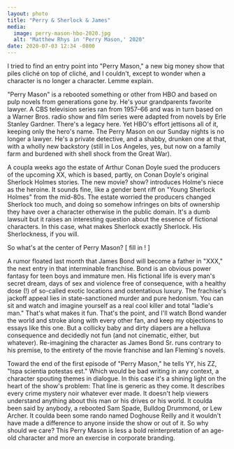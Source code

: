 ```yaml
---
layout: photo
title: "Perry & Sherlock & James"
media:
  image: perry-mason-hbo-2020.jpg
  alt: "Matthew Rhys in 'Perry Mason,' 2020"
date: 2020-07-03 12:34 -0800
---
```

I tried to find an entry point into "Perry Mason," a new big money show that piles cliché on top of cliché, and I couldn't, except to wonder when a character is no longer a character. Lemme explain.

"Perry Mason" is a rebooted something or other from HBO and based on pulp novels from generations gone by. He's your grandparents favorite lawyer. A CBS television series ran from 1957&ndash;66 and was in turn based on a Warner Bros. radio show and film series were adapted from novels by Erle Stanley Gardner. There's a legacy here. Yet HBO's effort jettisons all of it, keeping only the hero's name. The Perry Mason on our Sunday nights is no longer a lawyer. He's a private detective, and a shabby, drunken one at that, with a wholly new backstory (still in Los Angeles, yes, but now on a family farm and burdened with shell shock from the Great War).

A coupla weeks ago the estate of Arthur Conan Doyle sued the producers of the upcoming XX, which is based, partly, on Conan Doyle's original Sherlock Holmes stories. The new movie? show? introduces Holme's niece as the heroine. It sounds fine, like a gender bent riff on "Young Sherlock Holmes" from the mid-80s. The estate worried the producers changed Sherlock too much, and doing so somehow infringes on bits of ownership they have over a character otherwise in the public domain. It's a dumb lawsuit but it raises an interesting question about the essence of fictional characters. In this case, what makes Sherlock exactly Sherlock. His Sherlockness, if you will.

So what's at the center of Perry Mason? [ fill in ! ]

A rumor floated last month that James Bond will become a father in "XXX," the next entry in that interminable franchise. Bond is an obvious power fantasy for teen boys and immature men. His fictional life is every man's secret dream, days of sex and violence free of consequence, with a healthy dose (!) of so-called exotic locations and ostentatious luxury. The frachise's jackoff appeal lies in state-sanctioned murder and pure hedonism. You can sit and watch and imagine yourself as a real cool killer and total "ladie's man." That's what makes it fun. That's the point, and I'll watch Bond wander the world and stroke along with every other fan, and keep my objections to essays like this one. But a collicky baby and dirty diapers are a helluva consequence and decidedly not fun (and not cinematic, either, but whatever). Re-imagining the character as James Bond Sr. runs contrary to his premise, to the entirety of the movie franchise and Ian Fleming's novels.

Toward the end of the first episode of "Perry Mason," he tells YY, his ZZ, "Ispa scientia potestas est." Which would be bad writing in any context, a character spouting themes in dialogue. In this case it's a shining light on the heart of the show's problem: That line is generic as they come. It describes every crime mystery noir whatever ever made. It doesn't help viewers understand anything about this man or his drives or his world. It coulda been said by anybody, a rebooted Sam Spade, Bulldog Drummond, or Lew Archer. It coulda been some rando named Doghouse Reilly and it wouldn't have made a difference to anyone inside the show or out of it. So why should we care? This Perry Mason is less a bold  reinterpretation of an age-old character and more an exercise in corporate branding.
